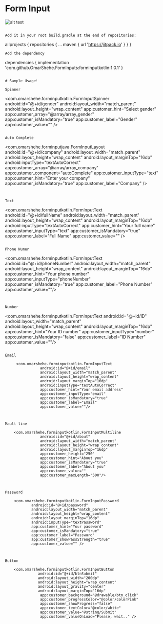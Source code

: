 # Form Input

![alt text](https://github.com/OmarShehe/FormInputs/forminputs.gif)
```

Add it in your root build.gradle at the end of repositories:
```
allprojects {
		repositories {
			...
			maven { url 'https://jitpack.io' }
		}
	}
```	
Add the dependency
```
dependencies {
	        implementation 'com.github.OmarShehe.FormInputs:forminputkotlin:1.0.1'
	}
```

# Sample Usage!

Spinner
```
 <com.omarshehe.forminputkotlin.FormInputSpinner
            android:id="@+id/gender"
            android:layout_width="match_parent"
            android:layout_height="wrap_content"
            app:customer_hint="Select gender"
            app:customer_array="@array/array_gender"
            app:customer_isMandatory="true"
            app:customer_label="Gender"
            app:customer_value="" />
```

Auto Complete
```
<com.omarshehe.forminputjava.FormInputLayout
            android:id="@+id/company"
            android:layout_width="match_parent"
            android:layout_height="wrap_content"
            android:layout_marginTop="16dp"
            android:inputType="textAutoCorrect"
            app:customer_array="@array/array_company"
            app:customer_component="autoComplete"
            app:customer_inputType="text"
            app:customer_hint="Enter your company"
            app:customer_isMandatory="true"
            app:customer_label="Company" />

```


Text
```
<com.omarshehe.forminputkotlin.FormInputText
            android:id="@+id/fullName"
            android:layout_width="match_parent"
            android:layout_height="wrap_content"
            android:layout_marginTop="16dp"
            android:inputType="textAutoCorrect"
            app:customer_hint="Your full name"
            app:customer_inputType="text"
            app:customer_isMandatory="true"
            app:customer_label="Full Name"
            app:customer_value="" />

```

Phone Numer
```
 <com.omarshehe.forminputkotlin.FormInputText
             android:id="@+id/phoneNumber"
             android:layout_width="match_parent"
             android:layout_height="wrap_content"
             android:layout_marginTop="16dp"
             app:customer_hint="Your phone number"
             app:customer_inputType="phoneNumber"
             app:customer_isMandatory="true"
             app:customer_label="Phone Number"
             app:customer_value=""/>
```


Number
```
  <com.omarshehe.forminputkotlin.FormInputText
             android:id="@+id/ID"
             android:layout_width="match_parent"
             android:layout_height="wrap_content"
             android:layout_marginTop="16dp"
             app:customer_hint="Your ID number"
             app:customer_inputType="number"
             app:customer_isMandatory="false"
             app:customer_label="ID Number"
             app:customer_value=""/>
```

Email
```
         <com.omarshehe.forminputkotlin.FormInputText
                    android:id="@+id/email"
                    android:layout_width="match_parent"
                    android:layout_height="wrap_content"
                    android:layout_marginTop="16dp"
                    android:inputType="textAutoCorrect"
                    app:customer_hint="Your email address"
                    app:customer_inputType="email"
                    app:customer_isMandatory="true"
                    app:customer_label="Email"
                    app:customer_value=""/>
```


Mault line
```
        <com.omarshehe.forminputkotlin.FormInputMultiline
                    android:id="@+id/about"
                    android:layout_width="match_parent"
                    android:layout_height="wrap_content"
                    android:layout_marginTop="16dp"
                    app:customer_height="250"
                    app:customer_hint="About you"
                    app:customer_isMandatory="true"
                    app:customer_label="About you"
                    app:customer_value=""
                    app:customer_maxLength="500"/>
```


Password
```
        <com.omarshehe.forminputkotlin.FormInputPassword
                android:id="@+id/password"
                android:layout_width="match_parent"
                android:layout_height="wrap_content"
                android:layout_marginTop="16dp"
                android:inputType="textPassword"
                app:customer_hint="Your password"
                app:customer_isMandatory="true"
                app:customer_label="Password"
                app:customer_showPassStrength="true"
                app:customer_value="" />
```


Button
```
        <com.omarshehe.forminputkotlin.FormInputButton
                   android:id="@+id/btnSubmit"
                   android:layout_width="200dp"
                   android:layout_height="wrap_content"
                   android:layout_gravity="center"
                   android:layout_marginTop="16dp"
                    app:customer_background="@drawable/btn_click"
                    app:customer_progressColor="@color/colorPink"
                    app:customer_showProgress="false"
                    app:customer_textColor="@color/white"
                    app:customer_value="@string/Submit"
                    app:customer_valueOnLoad="Please, wait.." />

